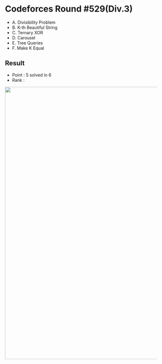 # Codeforces Round #529(Div.3)

  * A. Divisibility Problem
  * B. K-th Beautiful String
  * C. Ternary XOR
  * D. Carousel
  * E. Tree Queries
  * F. Make K Equal
  
## Result
  * Point : 5 solved in 6
  * Rank : 

<img src="" width="900">
